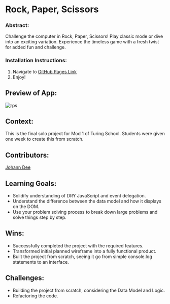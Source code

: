 # Rock, Paper, Scissors

### Abstract:
Challenge the computer in Rock, Paper, Scissors! Play classic mode or dive into an exciting variation. Experience the timeless game with a fresh twist for added fun and challenge.

### Installation Instructions:
1. Navigate to [GitHub Pages Link](https://joh-ann.github.io/rps-solo/)
2. Enjoy!

## Preview of App:
![rps](https://github.com/joh-ann/rps-solo/assets/126308696/459250ac-c207-40ea-8cbf-431391a27c90)


## Context:
This is the final solo project for Mod 1 of Turing School. Students were given one week to create this from scratch.

## Contributors:
[Johann Dee](https://github.com/joh-ann)

## Learning Goals:
- Solidify understanding of DRY JavaScript and event delegation.
- Understand the difference between the data model and how it displays on the DOM.
- Use your problem solving process to break down large problems and solve things step by step.

## Wins:
- Successfully completed the project with the required features.
- Transformed initial planned wireframe into a fully functional product.
- Built the project from scratch, seeing it go from simple console.log statements to an interface.

## Challenges:
- Building the project from scratch, considering the Data Model and Logic.
- Refactoring the code.